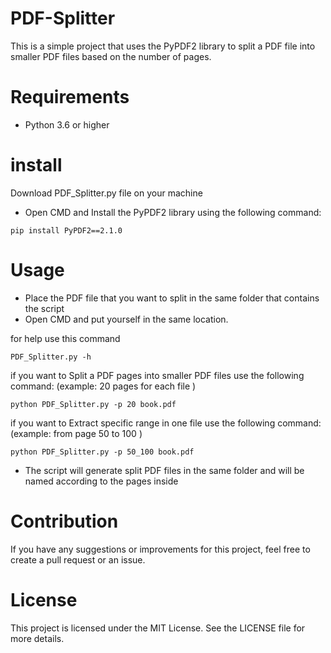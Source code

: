 # PDF-Splitter
This is a simple project that uses the PyPDF2 library to split a PDF file into smaller PDF files based on the number of pages.

# Requirements
- Python 3.6 or higher

# install

Download PDF_Splitter.py file on your machine
- Open CMD and Install the PyPDF2 library using the following command:

```
pip install PyPDF2==2.1.0
```

# Usage
- Place the PDF file that you want to split in the same folder that contains the script
- Open CMD and put yourself in the same location. 

for help use this command
```
PDF_Splitter.py -h
```
if you want to Split a PDF pages into smaller PDF files use the following command: (example: 20 pages for each file )

```
python PDF_Splitter.py -p 20 book.pdf
```

if you want to Extract specific range in one file use the following command: (example: from page 50 to 100 )

```
python PDF_Splitter.py -p 50_100 book.pdf
```

- The script will generate split PDF files in the same folder and will be named according to the pages inside

# Contribution

If you have any suggestions or improvements for this project, feel free to create a pull request or an issue.



# License
This project is licensed under the MIT License. See the LICENSE file for more details.
